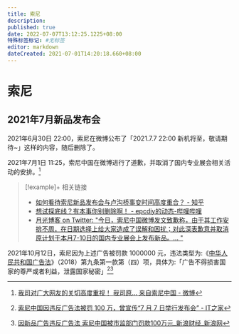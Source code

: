 ```yaml
---
title: 索尼
description:
published: true
date: 2022-07-07T13:12:25.1225+08:00
特殊标签标记: #无标签
editor: markdown
dateCreated: 2021-07-01T14:20:18.660+08:00
---
```


# 索尼

## 2021年7月新品发布会

2021年6月30日 22:00，索尼在微博公布了「2021.7.7 22:00 新机将至，敬请期待~」这样的内容，随后删除了。

2021年7月1日 11:25，索尼中国在微博进行了道歉，并取消了国内专业展会相关活动的安排。[^KmHFgzDKf]

[^KmHFgzDKf]: [我司对广大网友的关切高度重视！ 我司原... 来自索尼中国 - 微博](https://archive.is/KjNW2 "https://weibo.com/3103768347/KmHFgzDKf")

> [!example]+ 相关链接
>
> +   [如何看待索尼新品发布会与卢沟桥事变时间高度重合？ - 知乎](https://web.archive.org/web/20210701042624/https://www.zhihu.com/question/469183453)
> +   [想试探底线？有本事你别删除啊！ - epcdiy的动态-哔哩哔哩](https://archive.is/vR4ew "https://t.bilibili.com/542309762240031711?tab=2")
> +   [月光博客 on Twitter: "今日，索尼中国微博发文致歉称，由于其工作安排不周，在日期选择上给大家造成了误解和困扰；对此深表歉意并取消原计划于本月7-10日的国内专业展会上发布新品。… "](https://web.archive.org/web/20210701062954/https://twitter.com/williamlong/status/1410455530150121476)

2021年10月12日，索尼因为上述广告被罚款 1000000 元，违法类型为:《[中华人民共和国广告法](/rule/普通法律/中华人民共和国广告法.md)》（2018）第九条第一款第（四）项，具体为:「广告不得损害国家的尊严或者利益，泄露国家秘密」[^029][^qtyu20]

[^029]: [索尼中国因违反广告法被罚 100 万，曾宣传“7 月 7 日举行发布会” - IT之家](https://web.archive.org/web/20211018034001/https://www.ithome.com/0/581/029.htm)

[^qtyu20]: [因新品广告违反广告法 索尼中国被市监部门罚款100万元_新浪财经_新浪网](https://web.archive.org/web/20211018131935/https://finance.sina.com.cn/chanjing/gsnews/2021-10-18/doc-iktzqtyu2062835.shtml)
